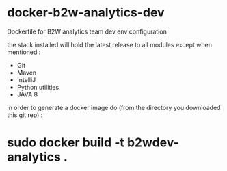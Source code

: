 # docker-b2w-analytics-dev
Dockerfile for B2W analytics team dev env configuration

the stack installed will hold the latest release to all modules except when mentioned :

- Git
- Maven
- IntelliJ
- Python utilities
- JAVA 8

in order to generate a docker image do (from the directory you downloaded this git rep) :

# sudo docker build -t b2wdev-analytics .
